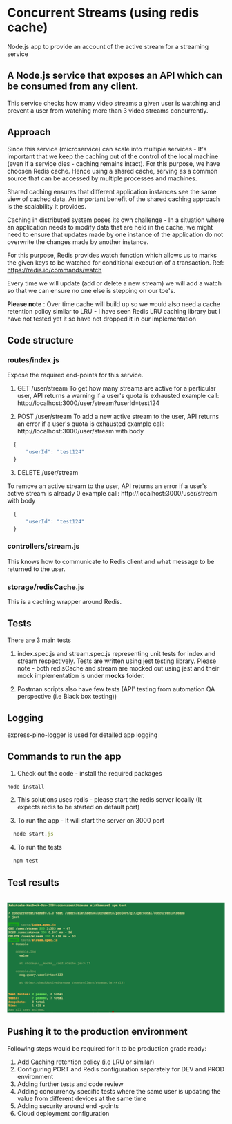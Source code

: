 # Concurrent Streams (using redis cache)
Node.js app to provide an account of the active stream for a streaming service

## A Node.js service that exposes an API which can be consumed from any client.
This service checks how many video streams a given user is watching and prevent a user
from watching more than 3 video streams concurrently.

## Approach
Since this service (microservice) can scale into multiple services - It's important that we keep the caching out of the control of the local machine (even if a service dies - caching remains intact). For this purpose, we have choosen Redis cache.
Hence using a shared cache, serving as a common source that can be accessed by multiple processes and machines.

Shared caching ensures that different application instances see the same view of cached data. An important benefit of the shared caching approach is the scalability it provides. 

Caching in distributed system poses its own challenge - In a situation where an application needs to modify data that are held in the cache, we might need to ensure that updates made by one instance of the application do not overwrite the changes made by another instance.

For this purpose, Redis provides watch function which allows us to marks the given keys to be watched for conditional execution of a transaction. Ref: https://redis.io/commands/watch

Every time we will update (add or delete a new stream) we will add a watch so that we can ensure no one else is stepping on our toe's.

**Please note** : Over time cache will build up so we would also need a cache retention policy similar to LRU - I have seen Redis LRU caching library but I have not tested yet it so have not dropped it in our implementation

## Code structure

### routes/index.js
Expose the required end-points for this service.

1. GET /user/stream
To get how many streams are active for a particular user, API returns a warning if a user's quota is exhausted
example call: http://localhost:3000/user/stream?userId=test124

2. POST /user/stream
To add a new active stream to the user, API returns an error if a user's quota is exhausted
example call: http://localhost:3000/user/stream
with body 

```javascript
  {
      "userId": "test124"
  }
```

3. DELETE /user/stream

To remove an active stream to the user, API returns an error if a user's active stream is already 0 
example call: http://localhost:3000/user/stream
with body 

```javascript
  {
      "userId": "test124"
  }
```

### controllers/stream.js

This knows how to communicate to Redis client and what message to be returned to the user.


### storage/redisCache.js

This is a caching wrapper around Redis.

## Tests

There are 3 main tests

1. index.spec.js and stream.spec.js representing unit tests for index and stream respectively. Tests are written using
jest testing library. Please note - both redisCache and stream are mocked out using jest and their mock implementation is under __mocks__ folder.

2. Postman scripts also have few tests (API' testing from automation QA perspective (i.e Black box testing))

## Logging

express-pino-logger is used for detailed app logging

## Commands to run the app

1. Check out the code - install the required packages

```javascript 
node install
```
2. This solutions uses redis - please start the redis server locally (It expects redis to be started on default port)

3. To run the app - It will start the server on 3000 port

```javascript 
  node start.js
```
4. To run the tests 

```javascript 
  npm test
```

## Test results

<p align="center">
  <img src="https://github.com/ashutoshchauhan13/concurrentStreams/blob/master/screen-shot/tests.png?raw=true">
</p>

## Pushing it to the production environment

Following steps would be required for it to be production grade ready:

1. Add Caching retention policy (i.e LRU or similar)
2. Configuring PORT and Redis configuration separately for DEV and PROD environment
3. Adding further tests and code review
4. Adding concurrency specific tests where the same user is updating the value from different devices at the same time
5. Adding security around end -points
6. Cloud deployment configuration



